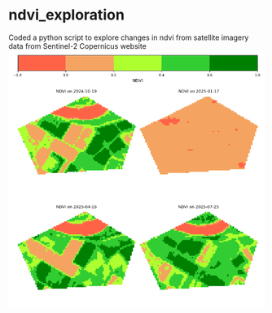 # ndvi_exploration

Coded a python script to explore changes in ndvi from satellite imagery data from Sentinel-2 Copernicus website
![](./map_plot.png)

